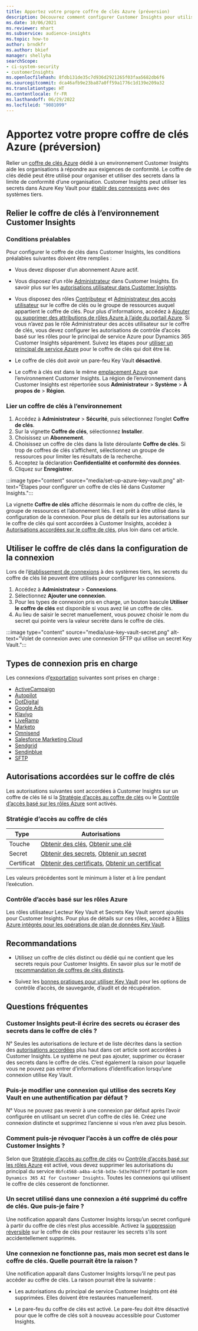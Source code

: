 ```yaml
---
title: Apportez votre propre coffre de clés Azure (préversion)
description: Découvrez comment configurer Customer Insights pour utiliser votre propre coffre de clés Azure pour gérer les secrets.
ms.date: 10/06/2021
ms.reviewer: mhart
ms.subservice: audience-insights
ms.topic: how-to
author: brndkfr
ms.author: bkief
manager: shellyha
searchScope:
- ci-system-security
- customerInsights
ms.openlocfilehash: 8fdb131de35c7d936d2921265f03faa5682db6f6
ms.sourcegitcommit: dca46afb9e23ba87a0ff59a1776c1d139e209a32
ms.translationtype: HT
ms.contentlocale: fr-FR
ms.lasthandoff: 06/29/2022
ms.locfileid: "9081099"
---
```

# <a name="bring-your-own-azure-key-vault-preview"></a>Apportez votre propre coffre de clés Azure (préversion)

Relier un [coffre de clés Azure](/azure/key-vault/general/basic-concepts) dédié à un environnement Customer Insights aide les organisations à répondre aux exigences de conformité.
Le coffre de clés dédié peut être utilisé pour organiser et utiliser des secrets dans la limite de conformité d’une organisation. Customer Insights peut utiliser les secrets dans Azure Key Vault pour [établir des connexions](connections.md) avec des systèmes tiers.

## <a name="link-the-key-vault-to-the-customer-insights-environment"></a>Relier le coffre de clés à l’environnement Customer Insights

### <a name="prerequisites"></a>Conditions préalables

Pour configurer le coffre de clés dans Customer Insights, les conditions préalables suivantes doivent être remplies :

- Vous devez disposer d’un abonnement Azure actif.

- Vous disposez d’un rôle [Administrateur](permissions.md#admin) dans Customer Insights. En savoir plus sur les [autorisations utilisateur dans Customer Insights](permissions.md#assign-roles-and-permissions).

- Vous disposez des rôles [Contributeur](/azure/role-based-access-control/built-in-roles#contributor) et [Administrateur des accès utilisateur](/azure/role-based-access-control/built-in-roles#user-access-administrator) sur le coffre de clés ou le groupe de ressources auquel appartient le coffre de clés. Pour plus d’informations, accédez à [Ajouter ou supprimer des attributions de rôles Azure à l’aide du portail Azure](/azure/role-based-access-control/role-assignments-portal). Si vous n’avez pas le rôle Administrateur des accès utilisateur sur le coffre de clés, vous devez configurer les autorisations de contrôle d’accès basé sur les rôles pour le principal de service Azure pour Dynamics 365 Customer Insights séparément. Suivez les étapes pour [utiliser un principal de service Azure](connect-service-principal.md) pour le coffre de clés qui doit être lié.

- Le coffre de clés doit avoir un pare-feu Key Vault **désactivé**.

- Le coffre à clés est dans le même [emplacement Azure](https://azure.microsoft.com/global-infrastructure/geographies/#overview) que l’environnement Customer Insights. La région de l’environnement dans Customer Insights est répertoriée sous **Administrateur** > **Système** > **À propos de** > **Région**.

### <a name="link-a-key-vault-to-the-environment"></a>Lier un coffre de clés à l’environnement

1. Accédez à **Administrateur** > **Sécurité**, puis sélectionnez l’onglet **Coffre de clés**.
1. Sur la vignette **Coffre de clés**, sélectionnez **Installer**.
1. Choisissez un **Abonnement**.
1. Choisissez un coffre de clés dans la liste déroulante **Coffre de clés**. Si trop de coffres de clés s’affichent, sélectionnez un groupe de ressources pour limiter les résultats de la recherche.
1. Acceptez la déclaration **Confidentialité et conformité des données**.
1. Cliquez sur **Enregistrer**.

:::image type="content" source="media/set-up-azure-key-vault.png" alt-text="Étapes pour configurer un coffre de clés lié dans Customer Insights.":::

La vignette **Coffre de clés** affiche désormais le nom du coffre de clés, le groupe de ressources et l’abonnement liés. Il est prêt à être utilisé dans la configuration de la connexion.
Pour plus de détails sur les autorisations sur le coffre de clés qui sont accordées à Customer Insights, accédez à [Autorisations accordées sur le coffre de clés](#permissions-granted-on-the-key-vault), plus loin dans cet article.

## <a name="use-the-key-vault-in-the-connection-setup"></a>Utiliser le coffre de clés dans la configuration de la connexion

Lors de l’[établissement de connexions](connections.md) à des systèmes tiers, les secrets du coffre de clés lié peuvent être utilisés pour configurer les connexions.

1. Accédez à **Administrateur** > **Connexions**.
1. Sélectionnez **Ajouter une connexion**.
1. Pour les types de connexion pris en charge, un bouton bascule **Utiliser le coffre de clés** est disponible si vous avez lié un coffre de clés.
1. Au lieu de saisir le secret manuellement, vous pouvez choisir le nom du secret qui pointe vers la valeur secrète dans le coffre de clés.

:::image type="content" source="media/use-key-vault-secret.png" alt-text="Volet de connexion avec une connexion SFTP qui utilise un secret Key Vault.":::

## <a name="supported-connection-types"></a>Types de connexion pris en charge

Les connexions d’[exportation](export-destinations.md) suivantes sont prises en charge :

* [ActiveCampaign](export-active-campaign.md)
* [Autopilot](export-autopilot.md)
* [DotDigital](export-dotdigital.md)
* [Google Ads](export-google-ads.md)
* [Klaviyo](export-klaviyo.md)
* [LiveRamp](export-liveramp.md)
* [Marketo](export-marketo.md)
* [Omnisend](export-omnisend.md)
* [Salesforce Marketing Cloud](export-salesforce.md)
* [Sendgrid](export-sendgrid.md)
* [Sendinblue](export-sendinblue.md)
* [SFTP](export-sftp.md)

## <a name="permissions-granted-on-the-key-vault"></a>Autorisations accordées sur le coffre de clés

Les autorisations suivantes sont accordées à Customer Insights sur un coffre de clés lié si la [Stratégie d’accès au coffre de clés](/azure/key-vault/general/assign-access-policy?tabs=azure-portal) ou le [Contrôle d’accès basé sur les rôles Azure](/azure/key-vault/general/rbac-guide?tabs=azure-cli) sont activés.

### <a name="key-vault-access-policy"></a>Stratégie d’accès au coffre de clés

| Type        | Autorisations          |
| ----------- | -------------------- |
| Touche         | [Obtenir des clés](/rest/api/keyvault/keys/get-keys/get-keys), [Obtenir une clé](/rest/api/keyvault/keys/get-key/get-key)                                 |
| Secret      | [Obtenir des secrets](/rest/api/keyvault/secrets/get-secrets/get-secrets), [Obtenir un secret](/rest/api/keyvault/secrets/get-secret/get-secret)                     |
| Certificat | [Obtenir des certificats](/rest/api/keyvault/certificates/get-certificates/get-certificates), [Obtenir un certificat](/rest/api/keyvault/certificates/get-certificate/get-certificate) |

Les valeurs précédentes sont le minimum à lister et à lire pendant l’exécution.

### <a name="azure-role-based-access-control"></a>Contrôle d’accès basé sur les rôles Azure

Les rôles utilisateur Lecteur Key Vault et Secrets Key Vault seront ajoutés pour Customer Insights. Pour plus de détails sur ces rôles, accédez à [Rôles Azure intégrés pour les opérations de plan de données Key Vault](/azure/key-vault/general/rbac-guide?tabs=azure-cli).

## <a name="recommendations"></a>Recommandations

- Utilisez un coffre de clés distinct ou dédié qui ne contient que les secrets requis pour Customer Insights. En savoir plus sur le motif de [recommandation de coffres de clés distincts](/azure/key-vault/general/best-practices#why-we-recommend-separate-key-vaults).

- Suivez les [bonnes pratiques pour utiliser Key Vault](/azure/key-vault/general/best-practices#turn-on-logging) pour les options de contrôle d’accès, de sauvegarde, d’audit et de récupération.

## <a name="frequently-asked-questions"></a>Questions fréquentes

### <a name="can-customer-insights-write-secrets-or-overwrite-secrets-into-the-key-vault"></a>Customer Insights peut-il écrire des secrets ou écraser des secrets dans le coffre de clés ?

N° Seules les autorisations de lecture et de liste décrites dans la section des [autorisations accordées](#permissions-granted-on-the-key-vault) plus haut dans cet article sont accordées à Customer Insights. Le système ne peut pas ajouter, supprimer ou écraser des secrets dans le coffre de clés. C’est également la raison pour laquelle vous ne pouvez pas entrer d’informations d’identification lorsqu’une connexion utilise Key Vault.

### <a name="can-i-change-a-connection-from-using-key-vault-secrets-to-default-authentication"></a>Puis-je modifier une connexion qui utilise des secrets Key Vault en une authentification par défaut ?

N° Vous ne pouvez pas revenir à une connexion par défaut après l’avoir configurée en utilisant un secret d’un coffre de clés lié. Créez une connexion distincte et supprimez l’ancienne si vous n’en avez plus besoin.

### <a name="how-can-i-revoke-access-to-a-key-vault-for-customer-insights"></a>Comment puis-je révoquer l’accès à un coffre de clés pour Customer Insights ?

Selon que [Stratégie d’accès au coffre de clés](/azure/key-vault/general/assign-access-policy?tabs=azure-portal) ou [Contrôle d’accès basé sur les rôles Azure](/azure/key-vault/general/rbac-guide?tabs=azure-cli) est activé, vous devez supprimer les autorisations du principal du service `0bfc4568-a4ba-4c58-bd3e-5d3e76bd7fff` portant le nom `Dynamics 365 AI for Customer Insights`. Toutes les connexions qui utilisent le coffre de clés cesseront de fonctionner.

### <a name="a-secret-thats-used-in-a-connection-got-removed-from-the-key-vault-what-can-i-do"></a>Un secret utilisé dans une connexion a été supprimé du coffre de clés. Que puis-je faire ?

Une notification apparaît dans Customer Insights lorsqu’un secret configuré à partir du coffre de clés n’est plus accessible. Activez la [suppression réversible](/azure/key-vault/general/soft-delete-overview) sur le coffre de clés pour restaurer les secrets s’ils sont accidentellement supprimés.

### <a name="a-connection-doesnt-work-but-my-secret-is-in-the-key-vault-what-might-be-the-cause"></a>Une connexion ne fonctionne pas, mais mon secret est dans le coffre de clés. Quelle pourrait être la raison ?

Une notification apparaît dans Customer Insights lorsqu’il ne peut pas accéder au coffre de clés. La raison pourrait être la suivante :

- Les autorisations du principal de service Customer Insights ont été supprimées. Elles doivent être restaurées manuellement.

- Le pare-feu du coffre de clés est activé. Le pare-feu doit être désactivé pour que le coffre de clés soit à nouveau accessible pour Customer Insights.
